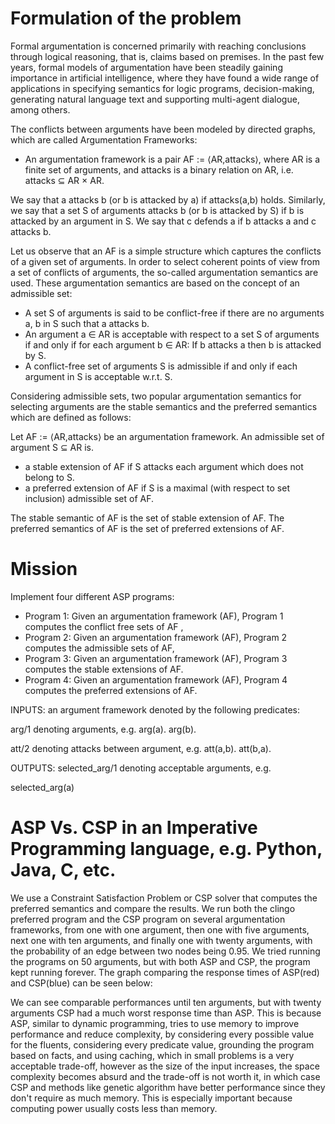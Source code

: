# Formulation of the problem
Formal argumentation is concerned primarily with reaching conclusions through logical reasoning, that is, claims based on premises. In the past few years, formal models of argumentation have been steadily gaining importance in artificial intelligence, where they have found a wide range of applications in specifying semantics for logic programs, decision-making, generating natural language text and supporting multi-agent dialogue, among others.

The conflicts between arguments have been modeled by directed graphs, which are called Argumentation Frameworks:

- An argumentation framework is a pair AF := ⟨AR,attacks⟩, where AR is a finite set of arguments, and attacks is a binary relation on AR, i.e. attacks ⊆ AR × AR.

We say that a attacks b (or b is attacked by a) if attacks(a,b) holds. Similarly, we say that a set S of arguments attacks b (or b is attacked by S) if b is attacked by an argument in S. We say that c defends a if b attacks a and c attacks b.

Let us observe that an AF is a simple structure which captures the conflicts of a given set of arguments. In order to select coherent points of view from a set of conflicts of arguments, the so-called argumentation semantics are used. These argumentation semantics are based on the concept of an admissible set:

- A set S of arguments is said to be conflict-free if there are no arguments a, b in S such that a attacks b.
- An argument a ∈ AR is acceptable with respect to a set S of arguments if and only if for each argument b ∈ AR: If b attacks a then b is attacked by S.
- A conflict-free set of arguments S is admissible if and only if each argument in S is acceptable w.r.t. S.

Considering admissible sets, two popular argumentation semantics for selecting arguments are the stable semantics and the preferred semantics which are defined as follows:

Let AF := ⟨AR,attacks⟩ be an argumentation framework. An admissible set of argument S ⊆ AR is.
- a stable extension of AF if S attacks each argument which does not belong to S.
- a preferred extension of AF if S is a maximal (with respect to set inclusion) admissible set of AF.

The stable semantic of AF is the set of stable extension of AF. The preferred semantics of AF is the set of preferred extensions of AF.

# Mission 

Implement  four different ASP programs:
- Program 1: Given an argumentation framework (AF), Program 1 computes the  conflict free sets of AF ,
- Program 2: Given an argumentation framework (AF), Program 2 computes the  admissible sets of AF,
- Program 3: Given an argumentation framework (AF), Program 3 computes the  stable extensions of AF.
- Program 4: Given an argumentation framework (AF), Program 4 computes the  preferred extensions of AF.

INPUTS: 
an argument framework denoted by the following predicates:

arg/1 denoting arguments, e.g. 
arg(a). arg(b).

att/2 denoting attacks between argument, e.g.
att(a,b).
att(b,a).

OUTPUTS:
selected_arg/1 denoting acceptable arguments, e.g.

selected_arg(a)

# ASP Vs. CSP in an Imperative Programming language, e.g. Python, Java, C, etc.
We use a Constraint Satisfaction Problem or CSP solver that computes the preferred semantics and compare the results. We run both the clingo preferred program and the CSP program on several argumentation frameworks, from one with one argument, then one with five arguments, next one with ten arguments, and finally one with twenty arguments, with the probability of an edge between two nodes being 0.95. We tried running the programs on 50 arguments, but with both ASP and CSP, the program kept running forever. The graph comparing the response times of ASP(red) and CSP(blue) can be seen below:

We can see comparable performances until ten arguments, but with twenty arguments CSP had a much worst response time than ASP. This is because ASP, similar to dynamic programming, tries to use memory to improve performance and reduce complexity, by considering every possible value for the fluents, considering every predicate value, grounding the program based on facts, and using caching, which in small problems is a very acceptable trade-off, however as the size of the input increases, the space complexity becomes absurd and the trade-off is not worth it, in which case CSP and methods like genetic algorithm have better performance since they don't require as much memory. This is especially important because computing power usually costs less than memory.
